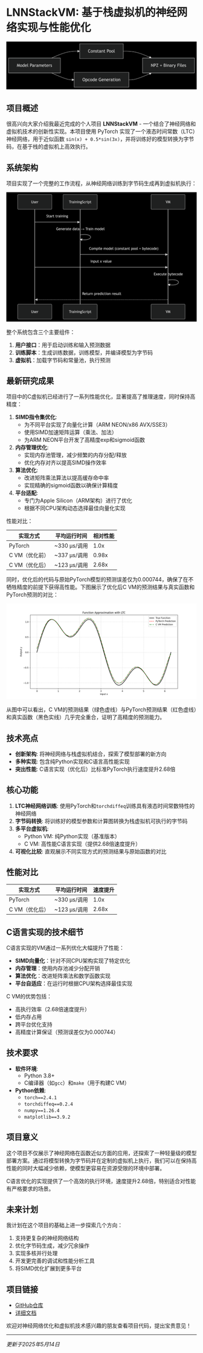 # LNNStackVM: 基于栈虚拟机的神经网络实现与性能优化

![字节码编译器架构](https://github.com/lizixi-0x2F/LNNStackVM/raw/main/image/BytecodeCompilerArch.png)

## 项目概述

很高兴向大家介绍我最近完成的个人项目 **LNNStackVM** - 一个结合了神经网络和虚拟机技术的创新性实现。本项目使用 PyTorch 实现了一个液态时间常数（LTC）神经网络，用于近似函数 `sin(x) + 0.5*sin(3x)`，并将训练好的模型转换为字节码，在基于栈的虚拟机上高效执行。

## 系统架构

项目实现了一个完整的工作流程，从神经网络训练到字节码生成再到虚拟机执行：

![系统数据流](https://github.com/lizixi-0x2F/LNNStackVM/raw/main/image/DataFlow.png)

整个系统包含三个主要组件：
1. **用户接口**：用于启动训练和输入预测数据
2. **训练脚本**：生成训练数据，训练模型，并编译模型为字节码
3. **虚拟机**：加载字节码和常量池，执行预测

## 最新研究成果

项目中的C虚拟机已经进行了一系列性能优化，显著提高了推理速度，同时保持高精度：

1. **SIMD指令集优化**:  
   * 为不同平台实现了向量化计算（ARM NEON/x86 AVX/SSE3）  
   * 使用SIMD加速矩阵运算（乘法、加法）  
   * 为ARM NEON平台开发了高精度exp和sigmoid函数
2. **内存管理优化**:  
   * 实现内存池管理，减少频繁的内存分配/释放  
   * 优化内存对齐以提高SIMD操作效率
3. **算法优化**:  
   * 改进矩阵乘法算法以提高缓存命中率  
   * 实现精确的sigmoid函数以确保计算精度
4. **平台适配**:  
   * 专门为Apple Silicon（ARM架构）进行了优化  
   * 根据不同CPU架构动态选择最佳向量化实现

性能对比：

| 实现方式 | 平均运行时间 | 相对性能 |
|---------|------------|--------|
| PyTorch | ~330 μs/调用 | 1.0x   |
| C VM（优化前）| ~337 μs/调用 | 0.98x |
| C VM（优化后）| ~123 μs/调用 | 2.68x |

同时，优化后的代码与原始PyTorch模型的预测误差仅为0.000744，确保了在不牺牲精度的前提下获得高性能。下图展示了优化后C VM的预测结果与真实函数和PyTorch预测的对比：

![函数拟合效果对比](https://github.com/lizixi-0x2F/LNNStackVM/raw/main/image/ltc_fit_result_c.png)

从图中可以看出，C VM的预测结果（绿色虚线）与PyTorch预测结果（红色虚线）和真实函数（黑色实线）几乎完全重合，证明了高精度的预测能力。

## 技术亮点

- **创新架构**: 将神经网络与栈虚拟机结合，探索了模型部署的新方向
- **多种实现**: 包含纯Python实现和C语言高性能实现
- **突出性能**: C语言实现（优化后）比标准PyTorch执行速度提升2.68倍

## 核心功能

1. **LTC神经网络训练**: 使用PyTorch和`torchdiffeq`训练具有液态时间常数特性的神经网络
2. **字节码转换**: 将训练好的模型参数和计算图转换为栈虚拟机可执行的字节码
3. **多平台虚拟机**: 
   - Python VM: 纯Python实现（基准版本）
   - C VM: 高性能C语言实现（提供2.68倍速度提升）
4. **可视化比较**: 直观展示不同实现方式的预测结果与原始函数的对比

## 性能对比

| 实现方式 | 平均运行时间 | 速度提升 |
|---------|------------|--------|
| PyTorch  | ~330 μs/调用 | 1.0x   |
| C VM（优化后）  | ~123 μs/调用 | 2.68x  |

## C语言实现的技术细节

C语言实现的VM通过一系列优化大幅提升了性能：

- **SIMD向量化**：针对不同CPU架构实现了特定优化
- **内存管理**：使用内存池减少分配开销
- **算法优化**：改进矩阵乘法和数学函数实现
- **平台自适应**：在运行时根据CPU架构选择最佳实现

C VM的优势包括：

- 高执行效率（2.68倍速度提升）
- 低内存占用
- 跨平台优化支持
- 高精度计算保证（预测误差仅为0.000744）

## 技术要求

- **软件环境**:  
  - Python 3.8+  
  - C编译器（如`gcc`）和`make`（用于构建C VM）
- **Python依赖**:  
  - `torch==2.4.1`  
  - `torchdiffeq==0.2.4`  
  - `numpy==1.26.4`  
  - `matplotlib==3.9.2`

## 项目意义

这个项目不仅展示了神经网络在函数近似方面的应用，还探索了一种轻量级的模型部署方案。通过将模型转换为字节码并在定制的虚拟机上执行，我们可以在保持高性能的同时大幅减少依赖，使模型更容易在资源受限的环境中部署。

C语言优化的实现提供了一个高效的执行环境，速度提升2.68倍，特别适合对性能有严格要求的场景。

## 未来计划

我计划在这个项目的基础上进一步探索几个方向：

1. 支持更复杂的神经网络结构
2. 优化字节码生成，减少冗余操作
3. 实现多核并行处理
4. 开发更完善的调试和性能分析工具
5. 将SIMD优化扩展到更多平台

## 项目链接

- [GitHub仓库](https://github.com/lizixi-0x2F/LNNStackVM)
- [详细文档](https://github.com/lizixi-0x2F/LNNStackVM/blob/main/README.md)

欢迎对神经网络优化和虚拟机技术感兴趣的朋友查看项目代码，提出宝贵意见！

---

*更新于2025年5月14日* 